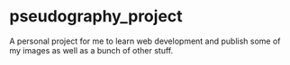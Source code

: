 pseudography_project
====================
A personal project for me to learn web development and publish some of my images as well as a bunch of other stuff.
